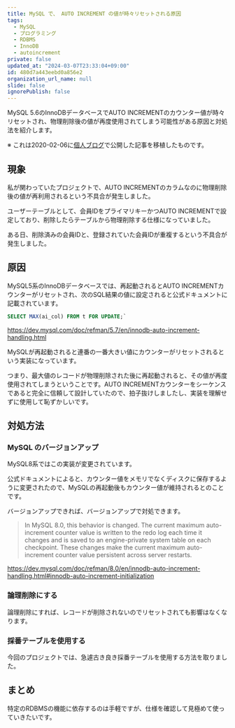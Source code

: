 ```yaml
---
title: MySQL で、 AUTO INCREMENT の値が時々リセットされる原因
tags:
  - MySQL
  - プログラミング
  - RDBMS
  - InnoDB
  - autoincrement
private: false
updated_at: "2024-03-07T23:33:04+09:00"
id: 480d7a443eebd0a856e2
organization_url_name: null
slide: false
ignorePublish: false
---
```


MySQL 5.6のInnoDBデータベースでAUTO INCREMENTのカウンター値が時々リセットされ、物理削除後の値が再度使用されてしまう可能性がある原因と対処法を紹介します。

※ これは2020-02-06に[個人ブログ](https://bicstone.me)で公開した記事を移植したものです。

## 現象

私が関わっていたプロジェクトで、AUTO INCREMENTのカラムなのに物理削除後の値が再利用されるという不具合が発生しました。

ユーザーテーブルとして、会員IDをプライマリキーかつAUTO INCREMENTで設定しており、削除したらテーブルから物理削除する仕様になっていました。

ある日、削除済みの会員IDと、登録されていた会員IDが重複するという不具合が発生しました。

## 原因

MySQL5系のInnoDBデータベースでは、再起動されるとAUTO INCREMENTカウンターがリセットされ、次のSQL結果の値に設定されると公式ドキュメントに記載されています。

```sql
SELECT MAX(ai_col) FROM t FOR UPDATE;`
```

https://dev.mysql.com/doc/refman/5.7/en/innodb-auto-increment-handling.html

MySQLが再起動されると連番の一番大きい値にカウンターがリセットされるという実装になっています。

つまり、最大値のレコードが物理削除された後に再起動されると、その値が再度使用されてしまうということです。AUTO INCREMENTカウンターをシーケンスであると完全に信頼して設計していたので、拍子抜けしましたし、実装を理解せずに使用して恥ずかしいです。

## 対処方法

### MySQL のバージョンアップ

MySQL8系ではこの実装が変更されています。

公式ドキュメントによると、カウンター値をメモリでなくディスクに保存するように変更されたので、MySQLの再起動後もカウンター値が維持されるとのことです。

バージョンアップできれば、バージョンアップで対処できます。

> In MySQL 8.0, this behavior is changed. The current maximum auto-increment counter value is written to the redo log each time it changes and is saved to an engine-private system table on each checkpoint. These changes make the current maximum auto-increment counter value persistent across server restarts.

https://dev.mysql.com/doc/refman/8.0/en/innodb-auto-increment-handling.html#innodb-auto-increment-initialization

### 論理削除にする

論理削除にすれば、レコードが削除されないのでリセットされても影響はなくなります。

### 採番テーブルを使用する

今回のプロジェクトでは、急遽古き良き採番テーブルを使用する方法を取りました。

## まとめ

特定のRDBMSの機能に依存するのは手軽ですが、仕様を確認して見極めて使っていきたいです。
